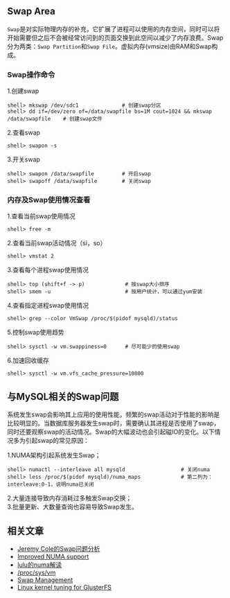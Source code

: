 ## Swap Area

`Swap`是对实际物理内存的补充，它扩展了进程可以使用的内存空间，同时可以将开始需要但之后不会被经常访问到的页面交换到此空间以减少了内存浪费。Swap分为两类：`Swap Partition`和`Swap File`。虚拟内存(vmsize)由RAM和Swap构成。   

### Swap操作命令  

1.创建swap  

	shell> mkswap /dev/sdc1              # 创建swap分区  
	shell> dd if=/dev/zero of=/data/swapfile bs=1M cout=1024 && mkswap /data/swapfile    # 创建swap文件  
	
2.查看swap  

	shell> swapon -s
	
3.开关swap  

	shell> swapon /data/swapfile         # 开启swap  
	shell> swapoff /data/swapfile        # 关闭swap 

### 内存及Swap使用情况查看  
  
1.查看当前swap使用情况    
	
	shell> free -m

2.查看当前swap活动情况（si，so）  

	shell> vmstat 2

3.查看每个进程swap使用情况  

	shell> top (shift+f -> p)             # 按swap大小排序   
	shell> smem -u                        # 按用户统计，可以通过yum安装

4.查看指定进程swap使用情况  

	shell> grep --color VmSwap /proc/$(pidof mysqld)/status

5.控制swap使用趋势  

	shell> sysctl -w vm.swappiness=0      # 尽可能少的使用swap

6.加速回收缓存

	shell> sysctl -w vm.vfs_cache_pressure=10000

## 与MySQL相关的Swap问题  

系统发生swap会影响其上应用的使用性能，频繁的swap活动对于性能的影响是比较明显的。当数据库服务器发生swap时，需要确认其进程是否使用了swap，同时还要观察swap的活动情况。Swap的大幅波动也会引起磁IO的变化。以下情况多为引起swap的常见原因：

1.NUMA架构引起系统发生Swap；

```
shell> numactl --interleave all mysqld                  # 关闭numa   
shell> less /proc/$(pidof mysqld)/numa_maps             # 第二列为：interleave:0-1，说明numa已关闭
```
2.大量连接导致内存消耗过多触发Swap交换；   
3.批量更新、大数量查询也容易导致Swap发生。  

## 相关文章  

* [Jeremy Cole的Swap问题分析](https://blog.jcole.us/2010/09/28/mysql-swap-insanity-and-the-numa-architecture/)  
* [Improved NUMA support](https://www.percona.com/doc/percona-server/5.6/performance/innodb_numa_support.html)
* [lulu的numa解读](http://cenalulu.github.io/linux/numa/)
* [/proc/sys/vm](https://www.kernel.org/doc/Documentation/sysctl/vm.txt)
* [Swap Management](https://www.kernel.org/doc/gorman/html/understand/understand014.html)
* [Linux kernel tuning for GlusterFS](https://docs.gluster.org/en/latest/Administrator%20Guide/Linux%20Kernel%20Tuning/)
